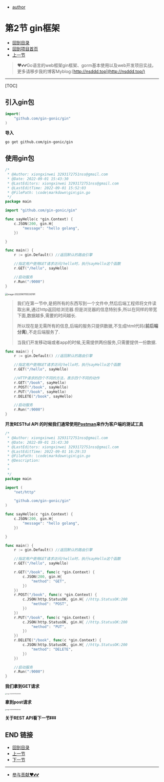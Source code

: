 + [author](https://github.com/3293172751)

# 第2节 gin框架

+ [回到目录](../README.md)
+ [回到项目首页](../../README.md)
+ [上一节](1.md)
> ❤️💕💕Go语言的web框架gin框架、gorm基本使用以及web开发项目实战，更多请移步我的博客Myblog:[http://nsddd.top](http://nsddd.top/)
---
[TOC]

## 引入gin包

```go
import(
    "github.com/gin-gonic/gin"
)
```

**导入**

```
go get github.com/gin-gonic/gin
```



## 使用gin包

```go
/*
 * @Author: xiongxinwei 3293172751nss@gmail.com
 * @Date: 2022-09-01 15:43:30
 * @LastEditors: xiongxinwei 3293172751nss@gmail.com
 * @LastEditTime: 2022-09-01 15:52:03
 * @FilePath: \code\markdown\gin\gin.go
 */
package main

import "github.com/gin-gonic/gin"

func sayHello(c *gin.Context) {
	c.JSON(200, gin.H{
		"message": "hello golang",
	})

}

func main() {
	r := gin.Default() //返回默认的路由引擎

	//指定用户使用GET请求访问/hello时，执行sayHello这个函数
	r.GET("/hello", sayHello)

	//启动服务
	r.Run(":9000")
}
```

<img src="https://sm.nsddd.top//typora/image-20220901155330191.png?mail:3293172751@qq.com" alt="image-20220901155330191" style="zoom: 50%;" />

> 我们在第一节中,是把所有的东西写到一个文件中,然后后端工程师将文件读取出来,通过http返回给浏览器.但是浏览器的信息特别多,所以在同样的带宽下面,数据越多,需要的时间越长.
>
> 所以现在是无需所有的信息,后端的服务只提供数据,不生成html代码(**前后端分离**),不走后端服务了.
>
> 当我们开发移动端或者app的时候,无需提供两份服务,只需要提供一份数据.



```go
func main() {
	r := gin.Default() //返回默认的路由引擎

	//指定用户使用GET请求访问/hello时，执行sayHello这个函数
	r.GET("/hello", sayHello)

	//HTTP请求的四个不同的方法，表示四个不同的动作
	r.GET("/book", sayHello)
	r.POST("/book", sayHello)
	r.PUT("/book", sayHello)
	r.DELETE("/book", sayHello)

	//启动服务
	r.Run(":9000")
}
```

**开发RESTful API 的时候我们通常使用[Postman](https://www.postman.com/)来作为客户端的测试工具**

```go
/*
 * @Author: xiongxinwei 3293172751nss@gmail.com
 * @Date: 2022-09-01 15:43:30
 * @LastEditors: xiongxinwei 3293172751nss@gmail.com
 * @LastEditTime: 2022-09-01 16:29:33
 * @FilePath: \code\markdown\gin\gin.go
 * @Description:
 *
 *
 */
package main

import (
	"net/http"

	"github.com/gin-gonic/gin"
)

func sayHello(c *gin.Context) {
	c.JSON(200, gin.H{
		"message": "hello golang",
	})

}

func main() {
	r := gin.Default() //返回默认的路由引擎

	//指定用户使用GET请求访问/hello时，执行sayHello这个函数
	r.GET("/hello", sayHello)

	r.GET("/book", func(c *gin.Context) {
		c.JSON(200, gin.H{
			"method": "GET",
		})
	})
	r.POST("/book", func(c *gin.Context) {
		c.JSON(http.StatusOK, gin.H{ //http.StatusOK:200
			"method": "POST",
		})
	})
	r.PUT("/book", func(c *gin.Context) {
		c.JSON(http.StatusOK, gin.H{ //http.StatusOK:200
			"method": "PUT",
		})
	})
	r.DELETE("/book", func(c *gin.Context) {
		c.JSON(http.StatusOK, gin.H{ //http.StatusOK:200
			"method": "DELETE",
		})
	})

	//启动服务
	r.Run(":9000")
}
```

**我们拿到GET请求**

<img src="https://sm.nsddd.top//typora/image-20220901163239268.png?mail:3293172751@qq.com" alt="image-20220901163239268" style="zoom:25%;" />



**拿到post请求**

<img src="https://sm.nsddd.top//typora/image-20220901163320262.png?mail:3293172751@qq.com" alt="image-20220901163320262" style="zoom:25%;" />



**关于REST API看下一节⏬⏬⏬**

## END 链接

+ [回到目录](../README.md)
+ [上一节](1.md)
+ [下一节](3.md)
---
+ [参与贡献❤️💕💕](https://github.com/3293172751/Block_Chain/blob/master/Git/git-contributor.md)